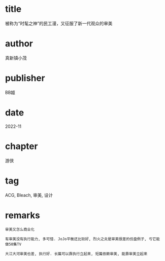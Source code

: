 # title
被称为“时髦之神”的民工漫，又征服了新一代观众的审美

# author
真新镇小茂

# publisher
BB姬

# date
2022-11

# chapter
游侠

# tag
ACG, Bleach, 审美, 设计

# remarks
`审美又怎么商业化`

`有审美没有执行能力, 多可惜. JoJo平衡还比较好, 烈火之炎是审美很差的仿盘例子, 亏它能做50集TV`

`大江大河审美也差, 执行好. 长篇可以靠执行立起来, 短篇依赖审美, 能靠审美立起来`
